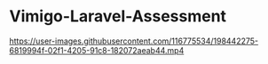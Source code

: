 # Vimigo-Laravel-Assessment

https://user-images.githubusercontent.com/116775534/198442275-6819994f-02f1-4205-91c8-182072aeab44.mp4


